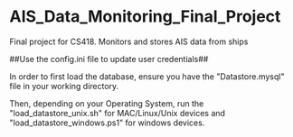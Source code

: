 # AIS_Data_Monitoring_Final_Project
Final project for CS418. Monitors and stores AIS data from ships

##Use the config.ini file to update user credentials##

In order to first load the database, ensure you have the "Datastore.mysql" file in your working directory.

Then, depending on your Operating System, run the "load_datastore_unix.sh" for MAC/Linux/Unix devices and "load_datastore_windows.ps1" for windows devices.
